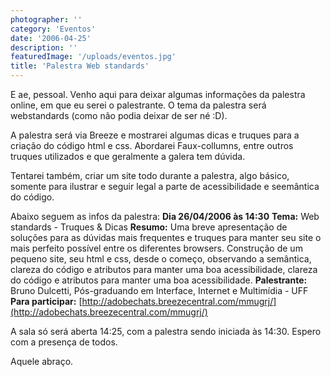 ```yaml
---
photographer: ''
category: 'Eventos'
date: '2006-04-25'
description: ''
featuredImage: '/uploads/eventos.jpg'
title: 'Palestra Web standards'
---
```


E ae, pessoal. Venho aqui para deixar algumas informações da palestra online, em que eu serei o palestrante. O tema da palestra será webstandards (como não podia deixar de ser né :D).

A palestra será via Breeze e mostrarei algumas dicas e truques para a criação do código html e css. Abordarei Faux-collumns, entre outros truques utilizados e que geralmente a galera tem dúvida.

Tentarei também, criar um site todo durante a palestra, algo básico, somente para ilustrar e seguir legal a parte de acessibilidade e seemântica do código.

Abaixo seguem as infos da palestra: **Dia 26/04/2006 às 14:30** **Tema:** Web standards - Truques & Dicas **Resumo:** Uma breve apresentação de soluções para as dúvidas mais frequentes e truques para manter seu site o mais perfeito possível entre os diferentes browsers. Construção de um pequeno site, seu html e css, desde o começo, observando a semântica, clareza do código e atributos para manter uma boa acessibilidade, clareza do código e atributos para manter uma boa acessibilidade. **Palestrante:** Bruno Dulcetti, Pós-graduando em Interface, Internet e Multimídia - UFF **Para participar:** [http://adobechats.breezecentral.com/mmugrj/](http://adobechats.breezecentral.com/mmugrj/)

A sala só será aberta 14:25, com a palestra sendo iniciada às 14:30. Espero com a presença de todos.

Aquele abraço.
